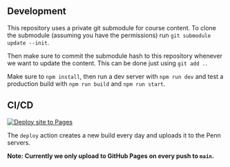 ## Development

This repository uses a private git submodule for course content. To clone the submodule (assuming you have the permissions) run `git submodule update --init`.

Then make sure to commit the submodule hash to this repository whenever we want to update the content. This can be done just using `git add .`.

Make sure to `npm install`, then run a dev server with `npm run dev` and test a production build with `npm run build` and `npm run start`.

## CI/CD

[![Deploy site to Pages](https://github.com/cis-1902/course-website/actions/workflows/nextjs.yml/badge.svg)](https://github.com/cis-1902/course-website/actions/workflows/nextjs.yml)

The `deploy` action creates a new build every day and uploads it to the Penn servers.

**Note: Currently we only upload to GitHub Pages on every push to `main`.**
